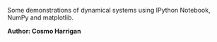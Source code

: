 Some demonstrations of dynamical systems using IPython Notebook, NumPy and matplotlib.

**Author: Cosmo Harrigan**

